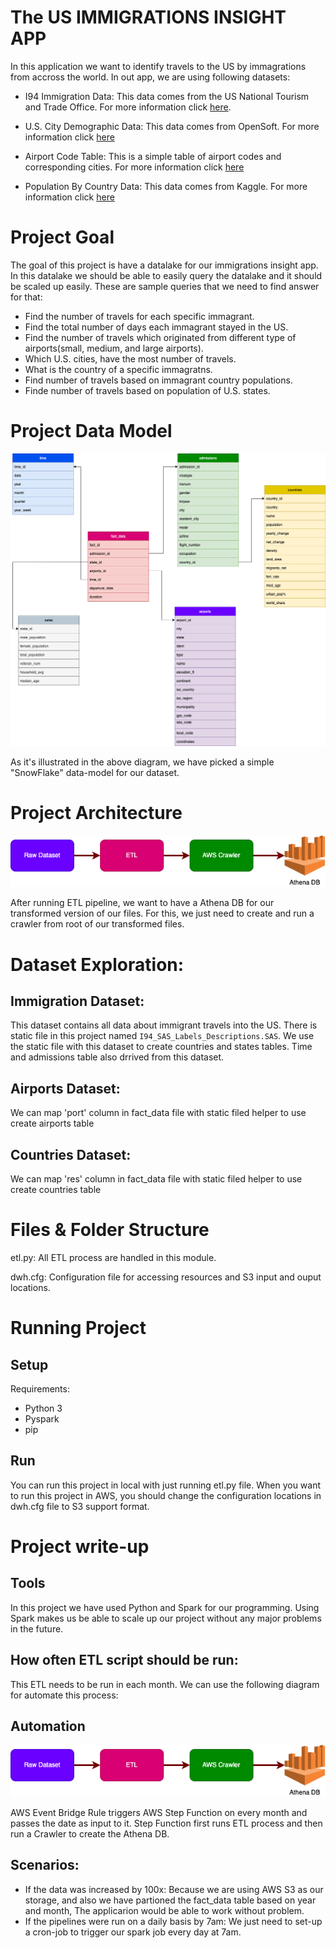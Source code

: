 # The US IMMIGRATIONS INSIGHT APP
In this application we want to identify travels to the US by immagrations from accross the world. In out app, we are using following datasets:

- I94 Immigration Data: This data comes from the US National Tourism and Trade Office. For more information click [here](https://travel.trade.gov/research/reports/i94/historical/2016.html).

- U.S. City Demographic Data: This data comes from OpenSoft. For more information click [here](https://public.opendatasoft.com/explore/dataset/us-cities-demographics/export/)

- Airport Code Table: This is a simple table of airport codes and corresponding cities. For more information click [here](https://datahub.io/core/airport-codes#data)

- Population By Country Data: This data comes from Kaggle. For more information click [here](https://www.kaggle.com/code/joshuaswords/awesome-eda-2021-happiness-population/data?select=population_by_country_2020.csv)

# Project Goal
The goal of this project is have a datalake for our immigrations insight app. In this datalake we should be able to easily query the datalake and it should be scaled up easily. These are sample queries that we need to find answer for that:
- Find the number of travels for each specific immagrant.
- Find the total number of days each immagrant stayed in the US.
- Find the number of travels which originated from different type of airports(small, medium, and large airports).
- Which U.S. cities, have the most number of travels.
- What is the country of a specific immagratns.
- Find number of travels based on immagrant country populations.
- Finde number of travels based on population of U.S. states.

# Project Data Model

![Data Model](./data-model.png)

As it's illustrated in the above diagram, we have picked a simple "SnowFlake" data-model for our dataset.

# Project Architecture

![Project Artichet](./architect.png)

After running ETL pipeline, we want to have a Athena DB for our transformed version of our files. For this, we just need to create and run a crawler from root of our transformed files.

# Dataset Exploration:

## Immigration Dataset:
This dataset contains all data about immigrant travels into the US. There is static file in this project named `I94_SAS_Labels_Descriptions.SAS`. We use the static file with this dataset to create countries and states tables. Time and admissions table also drrived from this dataset.

## Airports Dataset:
We can map 'port' column in fact_data file with static filed helper to use create airports table

## Countries Dataset:
We can map 'res' column in fact_data file with static filed helper to use create countries table

# Files & Folder Structure

etl.py: All ETL process are handled in this module.

dwh.cfg: Configuration file for accessing resources and S3 input and ouput locations.


# Running Project
## Setup
Requirements:
- Python 3
- Pyspark
- pip
## Run
You can run this project in local with just running etl.py file.
When you want to run this project in AWS, you should change the configuration locations in dwh.cfg file to S3 support format.

# Project write-up

## Tools
In this project we have used Python and Spark for our programming. Using Spark makes us be able to scale up our project without any major problems in the future.

## How often ETL script should be run:
This ETL needs to be run in each month.
We can use the following diagram for automate this process:

## Automation
![Automation](./architect.png)

AWS Event Bridge Rule triggers AWS Step Function on every month and passes the date as input to it. Step Function first runs ETL process and then run a Crawler to create the Athena DB.


## Scenarios:
- If the data was increased by 100x:
    Because we are using AWS S3 as our storage, and also we have partioned the fact_data table based on year and month, The applicarion would be able to work without problem.
- If the pipelines were run on a daily basis by 7am:
    We just need to set-up a cron-job to trigger our spark job every day at 7am.
        
